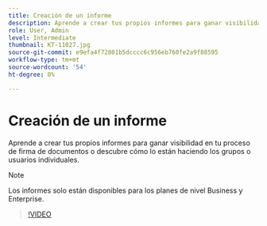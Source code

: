 ```yaml
---
title: Creación de un informe
description: Aprende a crear tus propios informes para ganar visibilidad en el proceso de firma de documentos
role: User, Admin
level: Intermediate
thumbnail: KT-11027.jpg
source-git-commit: e9efa4f72801b5dcccc6c956eb760fe2a9f88595
workflow-type: tm+mt
source-wordcount: '54'
ht-degree: 0%

---
```


# Creación de un informe

Aprende a crear tus propios informes para ganar visibilidad en tu proceso de firma de documentos o descubre cómo lo están haciendo los grupos o usuarios individuales.

>[!NOTE]
>
>Los informes solo están disponibles para los planes de nivel Business y Enterprise.

>[!VIDEO](https://video.tv.adobe.com/v/346754?hidetitle=true)
